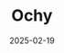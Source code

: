 ---  
layout: startup_page  
title: "Ochy"  
id: "ochy.io"  
permalink: "/ochyochy.io02192025/"  
website: "https://www.ochy.io/"  
funding_round: "Pre-Seed"  
funding_amount: "$1.7M"  
investors: "Redstone’s Social Impact Fund, Look AI Ventures, BPI France, Berkeley SkyDeck, Agile Physical Therapy"  
about: "Ochy is an AI-powered running gait platform that uses computer vision to analyze running form and provide personalized recommendations to enhance performance and reduce injuries. Through its technology, Ochy makes biomechanical analysis accessible using a smartphone camera, serving users and professionals in 146 countries."  
markets: "AI, SportsTech, Healthtech"  
hq: "Rennes, France"  
founded_year: "2021"  
linkedin: "https://www.linkedin.com/company/ochy/"  
twitter: ""  
instagram: ""  
facebook: "https://www.facebook.com/ochyapp"  
crunchbase: "https://www.crunchbase.com/organization/create-66a1"  
pitchbook: "https://pitchbook.com/profiles/company/492764-14"  

date_display: "19-Feb-2025"  
date: "2025-02-19"

# SEO Optimization  
meta_title: "Ochy - Pre-Seed Funding ($1.7M)"  
meta_description: "Ochy, Ochy is an AI-powered running gait platform that uses computer vision to analyze running form and provide personalized recommendations to enhance perf..."  
meta_keywords: "Ochy, AI, SportsTech, Healthtech, Pre-Seed funding"  
canonical_url: "https://startup.projectstartups.com/ochyochy.io02192025/"  
---